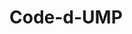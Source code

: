 # Code-d-UMP

<!DOCTYPE html>
<html>
<head>
<style>
body {
    background-color: #80000;
}
</style>
</head>
<body>
</body>
</html>
